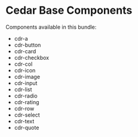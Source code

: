 # Cedar Base Components

Components available in this bundle:
* cdr-a
* cdr-button
* cdr-card
* cdr-checkbox
* cdr-col
* cdr-icon
* cdr-image
* cdr-input
* cdr-list
* cdr-radio
* cdr-rating
* cdr-row
* cdr-select
* cdr-text
* cdr-quote